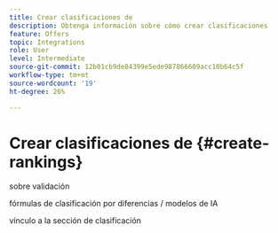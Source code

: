```yaml
---
title: Crear clasificaciones de
description: Obtenga información sobre cómo crear clasificaciones
feature: Offers
topic: Integrations
role: User
level: Intermediate
source-git-commit: 12b01cb9de84399e5ede987866609acc10b64c5f
workflow-type: tm+mt
source-wordcount: '19'
ht-degree: 26%

---
```


# Crear clasificaciones de {#create-rankings}

sobre validación

fórmulas de clasificación por diferencias / modelos de IA

vínculo a la sección de clasificación
